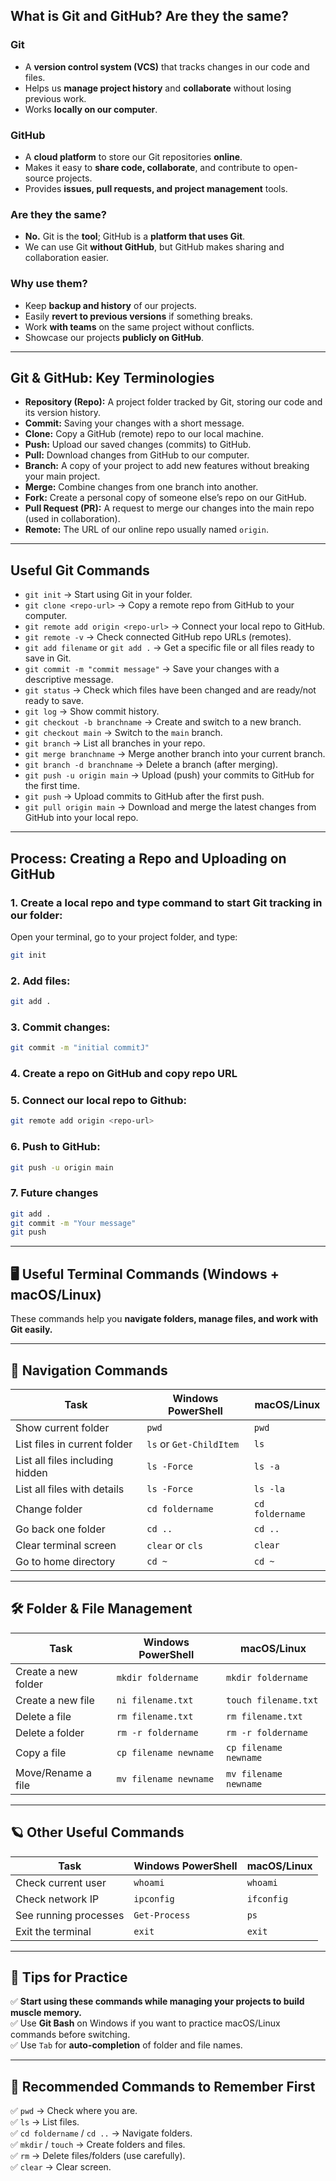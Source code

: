 ## What is Git and GitHub? Are they the same?

### Git
  - A **version control system (VCS)** that tracks changes in our code and files.
  - Helps us **manage project history** and **collaborate** without losing previous work.
  - Works **locally on our computer**.

### GitHub
  - A **cloud platform** to store our Git repositories **online**.
  - Makes it easy to **share code, collaborate**, and contribute to open-source projects.
  - Provides **issues, pull requests, and project management** tools.

### **Are they the same?**
  - **No.** Git is the **tool**; GitHub is a **platform that uses Git**.
  - We can use Git **without GitHub**, but GitHub makes sharing and collaboration easier.

### **Why use them?**
  - Keep **backup and history** of our projects.
  - Easily **revert to previous versions** if something breaks.
  - Work **with teams** on the same project without conflicts.
  - Showcase our projects **publicly on GitHub**.

---

## Git & GitHub: Key Terminologies

- **Repository (Repo):** A project folder tracked by Git, storing our code and its version history.
- **Commit:** Saving your changes with a short message.
- **Clone:** Copy a GitHub (remote) repo to our local machine.
- **Push:** Upload our saved changes (commits) to GitHub.
- **Pull:** Download changes from GitHub to our computer.
- **Branch:** A copy of your project to add new features without breaking your main project.
- **Merge:** Combine changes from one branch into another.
- **Fork:** Create a personal copy of someone else’s repo on our GitHub.
- **Pull Request (PR):** A request to merge our changes into the main repo (used in collaboration).
- **Remote:** The URL of our online repo usually named `origin`.

---

## Useful Git Commands

- `git init` → Start using Git in your folder.
- `git clone <repo-url>` → Copy a remote repo from GitHub to your computer.
- `git remote add origin <repo-url>` → Connect your local repo to GitHub.
- `git remote -v` → Check connected GitHub repo URLs (remotes).
- `git add filename` or `git add .` → Get a specific file or all files ready to save in Git.
- `git commit -m "commit message"` → Save your changes with a descriptive message.
- `git status` → Check which files have been changed and are ready/not ready to save.
- `git log` → Show commit history.
- `git checkout -b branchname` → Create and switch to a new branch.
- `git checkout main` → Switch to the `main` branch.
- `git branch` → List all branches in your repo.
- `git merge branchname` → Merge another branch into your current branch.
- `git branch -d branchname` → Delete a branch (after merging).
- `git push -u origin main` → Upload (push) your commits to GitHub for the first time.
- `git push` → Upload commits to GitHub after the first push.
- `git pull origin main` → Download and merge the latest changes from GitHub into your local repo.

---

## Process: Creating a Repo and Uploading on GitHub

### 1. Create a local repo and type command to start Git tracking in our folder:
Open your terminal, go to your project folder, and type:
```bash
git init
```

### 2. Add files:
```bash
git add .
```

### 3. Commit changes:
```bash
git commit -m "initial commitJ"
```
### 4. Create a repo on GitHub and copy **repo URL**

### 5. Connect our local repo to Github:
```bash
git remote add origin <repo-url>
```
### 6. Push to GitHub:
```bash
git push -u origin main
```

### 7. Future changes
```bash
git add .
git commit -m "Your message"
git push
```

---

## 🖥️ Useful Terminal Commands (Windows + macOS/Linux)

These commands help you **navigate folders, manage files, and work with Git easily.**

---

## 📂 Navigation Commands

| Task | Windows PowerShell | macOS/Linux |
|------|---------------------|-------------|
| Show current folder | `pwd` | `pwd` |
| List files in current folder | `ls` or `Get-ChildItem` | `ls` |
| List all files including hidden | `ls -Force` | `ls -a` |
| List all files with details | `ls -Force` | `ls -la` |
| Change folder | `cd foldername` | `cd foldername` |
| Go back one folder | `cd ..` | `cd ..` |
| Clear terminal screen | `clear` or `cls` | `clear` |
| Go to home directory | `cd ~` | `cd ~` |

---

## 🛠️ Folder & File Management

| Task | Windows PowerShell | macOS/Linux |
|------|---------------------|-------------|
| Create a new folder | `mkdir foldername` | `mkdir foldername` |
| Create a new file | `ni filename.txt` | `touch filename.txt` |
| Delete a file | `rm filename.txt` | `rm filename.txt` |
| Delete a folder | `rm -r foldername` | `rm -r foldername` |
| Copy a file | `cp filename newname` | `cp filename newname` |
| Move/Rename a file | `mv filename newname` | `mv filename newname` |

---

## 🪐 Other Useful Commands

| Task | Windows PowerShell | macOS/Linux |
|------|---------------------|-------------|
| Check current user | `whoami` | `whoami` |
| Check network IP | `ipconfig` | `ifconfig` |
| See running processes | `Get-Process` | `ps` |
| Exit the terminal | `exit` | `exit` |

---

## 🚀 Tips for Practice

✅ **Start using these commands while managing your projects to build muscle memory.**  
✅ Use **Git Bash** on Windows if you want to practice macOS/Linux commands before switching.  
✅ Use `Tab` for **auto-completion** of folder and file names.

---

## 🌻 Recommended Commands to Remember First

✅ `pwd` → Check where you are.  
✅ `ls` → List files.  
✅ `cd foldername` / `cd ..` → Navigate folders.  
✅ `mkdir` / `touch` → Create folders and files.  
✅ `rm` → Delete files/folders (use carefully).  
✅ `clear` → Clear screen.
